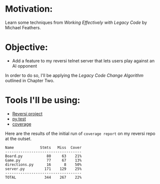 # Motivation: #

Learn some techniques from _Working Effectively with Legacy Code_ by Michael Feathers.

# Objective: #
  * Add a feature to my reversi telnet server that lets users play against an AI opponent

In order to do so, I'll be applying the *Legacy Code Change Algorithm* outlined in Chapter Two.

# Tools I'll be using: #

  * [Reversi project](https://github.com/joedougherty/reversi/)
  * [py.test](http://doc.pytest.org/en/latest/)
  * [coverage](https://coverage.readthedocs.io/en/latest/index.html)

Here are the results of the initial run of `coverage report` on my reversi repo at the outset.

    Name            Stmts   Miss  Cover
    -----------------------------------
    Board.py           80     63    21% 
    Game.py            77     67    13% 
    directions.py      16      8    50% 
    server.py         171    129    25% 
    -----------------------------------
    TOTAL             344    267    22% 

